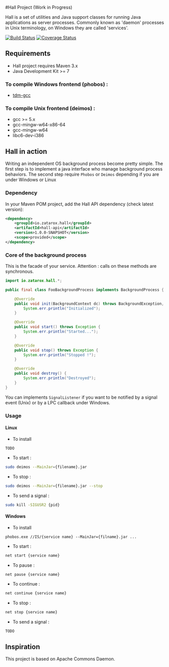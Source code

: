 #Hall Project (Work in Progress)

Hall is a set of utilities and Java support classes for running Java applications as server processes.
Commonly known as 'daemon' processes in Unix terminology, on Windows they are called 'services'.

[![Build Status](https://travis-ci.org/gchauvet/hall.png)](https://travis-ci.org/gchauvet/hall)
[![Coverage Status](https://coveralls.io/repos/gchauvet/hall/badge.png?branch=master)](https://coveralls.io/r/gchauvet/hall?branch=master)

## Requirements
* Hall project requires Maven 3.x
* Java Development Kit >= 7

### To compile Windows frontend (phobos) :
* [tdm-gcc](http://tdm-gcc.tdragon.net)

### To compile Unix frontend (deimos) :
* gcc >= 5.x
* gcc-mingw-w64-x86-64
* gcc-mingw-w64
* libc6-dev-i386

## Hall in action
Writing an independent OS background process become pretty simple. The first step is to implement a java interface who manage background process behaviors. The second step require `Phobos` or `Deimos` depending if you are under Windows or Linux

### Dependency
In your Maven POM project, add the Hall API dependency (check latest version):

```xml
<dependency>
    <groupId>io.zatarox.hall</groupId>
    <artifactId>hall-api</artifactId>
    <version>1.0.0-SNAPSHOT</version>
    <scope>provided</scope>
</dependency>
```

### Core of the background process
This is the facade of your service. Attention : calls on these methods are synchronous.

```java
import io.zatarox.hall.*;

public final class FooBackgroundProcess implements BackgroundProcess {

    @Override
    public void init(BackgroundContext dc) throws BackgroundException, Exception {
        System.err.println("Initialized");
    }

    @Override
    public void start() throws Exception {
        System.err.println("Started...");
    }

    @Override
    public void stop() throws Exception {
        System.err.println("Stopped !");
    }

    @Override
    public void destroy() {
        System.err.println("Destroyed");
    }
}
```
You can implements `SignalListener` if you want to be notified by a signal event (Unix) or by a LPC callback under Windows.

### Usage

#### Linux
* To install
```
TODO
```
* To start :
```sh
sudo deimos --MainJar={filename}.jar
```
* To stop :
```sh
sudo deimos --MainJar={filename}.jar --stop
```
* To send a signal :
```sh
sudo kill -SIGUSR2 {pid}
```

#### Windows
* To install
```batch
phobos.exe //IS/{service name} --MainJar={filname}.jar ...
```
* To start :
```sh
net start {service name}
```
* To pause :
```sh
net pause {service name}
```
* To continue :
```sh
net continue {service name}
```
* To stop :
```sh
net stop {service name}
```
*  To send a signal :
```
TODO
```

## Inspiration
This project is based on Apache Commons Daemon.